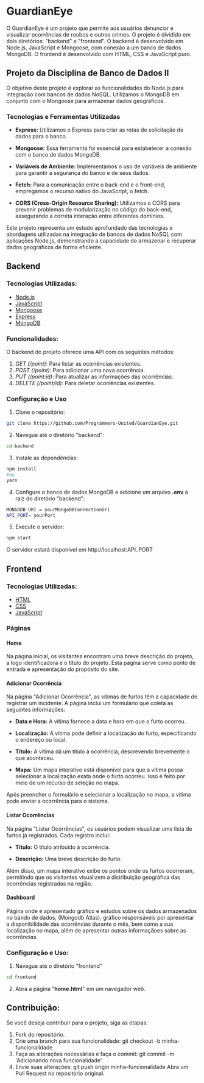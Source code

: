 # **GuardianEye**

O GuardianEye é um projeto que permite aos usuários denunciar e visualizar ocorrências de roubos e outros crimes. O projeto é dividido em dois diretórios: "backend" e "frontend". O backend é desenvolvido em Node.js, JavaScript e Mongoose, com conexão a um banco de dados MongoDB. O frontend é desenvolvido com HTML, CSS e JavaScript puro.

## **Projeto da Disciplina de Banco de Dados II**

O objetivo deste projeto é explorar as funcionalidades do Node.js para integração com bancos de dados NoSQL. Utilizamos o MongoDB em conjunto com o Mongoose para armazenar dados geográficos.

### Tecnologias e Ferramentas Utilizadas

- **Express:** Utilizamos o Express para criar as rotas de solicitação de dados para o banco.

- **Mongoose:** Essa ferramenta foi essencial para estabelecer a conexão com o banco de dados MongoDB.

- **Variáveis de Ambiente:** Implementamos o uso de variáveis de ambiente para garantir a segurança do banco e de seus dados.

- **Fetch:** Para a comunicação entre o back-end e o front-end, empregamos o recurso nativo do JavaScript, o fetch.

- **CORS (Cross-Origin Resource Sharing):** Utilizamos o CORS para prevenir problemas de modularização no código do back-end, assegurando a correta interação entre diferentes domínios.

Este projeto representa um estudo aprofundado das tecnologias e abordagens utilizadas na integração de bancos de dados NoSQL com aplicações Node.js, demonstrando a capacidade de armazenar e recuperar dados geográficos de forma eficiente.

## **Backend**

### Tecnologias Utilizadas:

- [Node.js](https://nodejs.org/en)
- [JavaScript](https://developer.mozilla.org/en-US/docs/Web/JavaScript)
- [Mongoose](https://mongoosejs.com/)
- [Express](https://expressjs.com/pt-br/)
- [MongoDB](https://www.mongodb.com/)

### Funcionalidades:

O backend do projeto oferece uma API com os seguintes métodos:

1. _GET (/point)_: Para listar as ocorrências existentes.
2. _POST (/point)_: Para adicionar uma nova ocorrência.
3. _PUT (/point:id)_: Para atualizar as informações das ocorrências.
4. _DELETE (/point/id)_: Para deletar ocorrências existentes.

### Configuração e Uso

1. Clone o repositório:

```bash
git clone https://github.com/Programmers-United/GuardianEye.git
```

2. Navegue até o diretório "backend":

```bash
cd backend
```

3. Instale as dependências:

```bash
npm install
#ou
yarn
```

4. Configure o banco de dados MongoDB e adicione um arquivo **.env** à raiz do diretório "backend":

```bash
MONGODB_URI = yourMongoDBConnectionUri
API_PORT= yourPort
```

5. Execute o servidor:

```bash
npm start
```

O servidor estará disponível em http://localhost:API_PORT

## **Frontend**

### Tecnologias Utilizadas:

- [HTML](https://developer.mozilla.org/en-US/docs/Web/HTML)
- [CSS](https://developer.mozilla.org/en-US/docs/Web/CSS)
- [JavaScript](https://developer.mozilla.org/en-US/docs/Web/JavaScript)

### Páginas

#### Home

Na página inicial, os visitantes encontram uma breve descrição do projeto, a logo identificadora e o título do projeto. Esta página serve como ponto de entrada e apresentação do propósito do site.

#### Adicionar Ocorrência

Na página "Adicionar Ocorrência", as vítimas de furtos têm a capacidade de registrar um incidente. A página inclui um formulário que coleta as seguintes informações:

- **Data e Hora:** A vítima fornece a data e hora em que o furto ocorreu.

- **Localização:** A vítima pode definir a localização do furto, especificando o endereço ou local.

- **Título:** A vítima dá um título à ocorrência, descrevendo brevemente o que aconteceu.

- **Mapa:** Um mapa interativo está disponível para que a vítima possa selecionar a localização exata onde o furto ocorreu. Isso é feito por meio de um recurso de seleção no mapa.

Após preencher o formulário e selecionar a localização no mapa, a vítima pode enviar a ocorrência para o sistema.

#### Listar Ocorrências

Na página "Listar Ocorrências", os usuários podem visualizar uma lista de furtos já registrados. Cada registro inclui:

- **Título:** O título atribuído à ocorrência.

- **Descrição:** Uma breve descrição do furto.

Além disso, um mapa interativo exibe os pontos onde os furtos ocorreram, permitindo que os visitantes visualizem a distribuição geográfica das ocorrências registradas na região.

#### Dashboard

Página onde é apresentado gráfico e estudos sobre os dados armazenados no bando de dados, (Mongodb Atlas), gráfico responsáveis por apresentar a disponibilidade das ocorrências durante o mês, bem como a sua localização no mapa, além de apresentar outras informaçãoes sobre as ocorrências.

### Configuração e Uso:

1. Navegue até o diretório "frontend"

```bash
cd frontend
```

2. Abra a página "**home.html**" em um navegador web.

## **Contribuição**:

Se você deseja contribuir para o projeto, siga as etapas:

1. Fork do repositório.
2. Crie uma branch para sua funcionalidade: git checkout -b minha-funcionalidade
3. Faça as alterações necessárias e faça o commit: git commit -m 'Adicionando nova funcionalidade'
4. Envie suas alterações: git push origin minha-funcionalidade
   Abra um Pull Request no repositório original.

